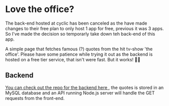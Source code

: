 # Love the office?

The back-end hosted at cyclic has been canceled as the have made changes to their free plan to only host 1 app for free, previous it was 3 apps. So I've made the decision so temporarly take down teh back-end of this app.

A simple page that fetches famous (?) quotes from the hit tv-show 'the office'. Please have some patience while trying it out as the backend is hosted on a free tier service, that isn't were fast. But it works! 👍🏼

## Backend

[You can check out the repo for the backend here ](https://github.com/nilssoncjonas/office-api-backend), the quotes is stored in an MySQL database and an API running Node.js server will handle the GET requests from the front-end.


